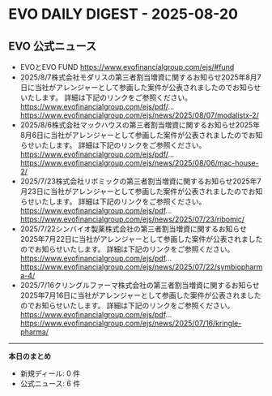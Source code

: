 # EVO DAILY DIGEST - 2025-08-20

## EVO 公式ニュース
- EVOとEVO FUND
https://www.evofinancialgroup.com/ejs/#fund
- 2025/8/7株式会社モダリスの第三者割当増資に関するお知らせ2025年8月7日に当社がアレンジャーとして参画した案件が公表されましたのでお知らせいたします。 詳細は下記のリンクをご参照ください。 https://www.evofinancialgroup.com/ejs/pdf/...
https://www.evofinancialgroup.com/ejs/news/2025/08/07/modalistx-2/
- 2025/8/6株式会社マックハウスの第三者割当増資に関するお知らせ2025年8月6日に当社がアレンジャーとして参画した案件が公表されましたのでお知らせいたします。 詳細は下記のリンクをご参照ください。 https://www.evofinancialgroup.com/ejs/pdf/...
https://www.evofinancialgroup.com/ejs/news/2025/08/06/mac-house-2/
- 2025/7/23株式会社リボミックの第三者割当増資に関するお知らせ2025年7月23日に当社がアレンジャーとして参画した案件が公表されましたのでお知らせいたします。 詳細は下記のリンクをご参照ください。 https://www.evofinancialgroup.com/ejs/pdf...
https://www.evofinancialgroup.com/ejs/news/2025/07/23/ribomic/
- 2025/7/22シンバイオ製薬株式会社の第三者割当増資に関するお知らせ2025年7月22日に当社がアレンジャーとして参画した案件が公表されましたのでお知らせいたします。 詳細は下記のリンクをご参照ください。 https://www.evofinancialgroup.com/ejs/pdf...
https://www.evofinancialgroup.com/ejs/news/2025/07/22/symbiopharma-4/
- 2025/7/16クリングルファーマ株式会社の第三者割当増資に関するお知らせ2025年7月16日に当社がアレンジャーとして参画した案件が公表されましたのでお知らせいたします。 詳細は下記のリンクをご参照ください。 https://www.evofinancialgroup.com/ejs/pdf...
https://www.evofinancialgroup.com/ejs/news/2025/07/16/kringle-pharma/

---
**本日のまとめ**  
- 新規ディール: 0 件  
- 公式ニュース: 6 件
